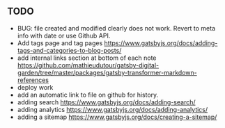 ## TODO

- BUG: file created and modified clearly does not work. Revert to meta info with date or use Github API.
- Add tags page and tag pages https://www.gatsbyjs.org/docs/adding-tags-and-categories-to-blog-posts/
- add internal links section at bottom of each note https://github.com/mathieudutour/gatsby-digital-garden/tree/master/packages/gatsby-transformer-markdown-references
- deploy work
- add an automatic link to file on github for history.
- adding search https://www.gatsbyjs.org/docs/adding-search/
- adding analytics https://www.gatsbyjs.org/docs/adding-analytics/
- adding a sitemap https://www.gatsbyjs.org/docs/creating-a-sitemap/

